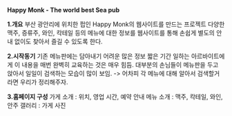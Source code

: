**Happy Monk - The world best Sea pub**

**1.개요**
 부산 광안리에 위치한 펍인 Happy Monk의 웹사이트를 만드는 프로젝트
 다양한 맥주, 증류주, 와인, 칵테일 등의 메뉴에 대한 정보를 웹사이트를 통해 손쉽게 별도의 안내 없이도 찾아서 즐길 수 있도록 한다.
 
**2.시작동기**
 기존 메뉴판에는 담아내기 어려운 많은 정보
 짧은 기간 일하는 아르바이트에게 이 내용을 매번 완벽히 교육하는 것은 매우 힘듬.
 대부분의 손님들이 메뉴판을 두고 앉아서 일일이 검색하는 모습이 많이 보임.
 -> 어차피 각 메뉴에 대해 알아서 검색할거라면 우리가 정리해주자.
 
**3.홈페이지 구성**
 가게 소개 : 위치, 영업 시간, 예약 안내
 메뉴 소개 : 맥주, 칵테일, 와인, 안주
 갤러리 : 가게 사진
